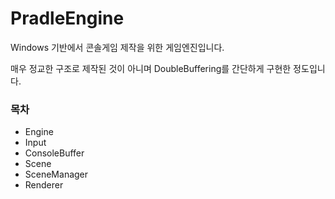 # PradleEngine

Windows 기반에서 콘솔게임 제작을 위한 게임엔진입니다.

매우 정교한 구조로 제작된 것이 아니며 DoubleBuffering를 간단하게 구현한 정도입니다.

### 목차
* Engine
* Input
* ConsoleBuffer
* Scene
* SceneManager
* Renderer
